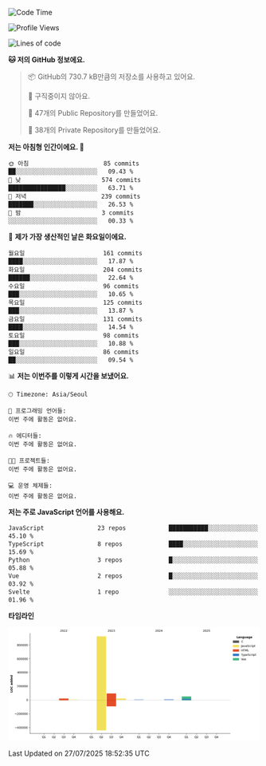 <!--START_SECTION:waka-->
![Code Time](http://img.shields.io/badge/Code%20Time-131%20hrs%204%20mins-blue)

![Profile Views](http://img.shields.io/badge/Profile%20Views-0-blue)

![Lines of code](https://img.shields.io/badge/%EC%A0%80%EB%8A%94%20%EC%97%AC%ED%83%9C%EA%B9%8C%EC%A7%80%20-1.1%20million%20%EC%A4%84%EC%9D%98%20%EC%BD%94%EB%93%9C%EB%A5%BC%20%EC%9E%91%EC%84%B1%ED%96%88%EC%96%B4%EC%9A%94.-blue)

**🐱 저의 GitHub 정보에요.** 

> 📦 GitHub의 730.7 kB만큼의 저장소를 사용하고 있어요. 
 > 
> 🚫 구직중이지 않아요.
 > 
> 📜 47개의 Public Repository를 만들었어요. 
 > 
> 🔑 38개의 Private Repository를 만들었어요. 
 > 
**저는 아침형 인간이에요. 🐤** 

```text
🌞 아침                     85 commits          ██░░░░░░░░░░░░░░░░░░░░░░░   09.43 % 
🌆 낮　                     574 commits         ████████████████░░░░░░░░░   63.71 % 
🌃 저녁                     239 commits         ███████░░░░░░░░░░░░░░░░░░   26.53 % 
🌙 밤　                     3 commits           ░░░░░░░░░░░░░░░░░░░░░░░░░   00.33 % 
```
📅 **제가 가장 생산적인 날은 화요일이에요.** 

```text
월요일                      161 commits         ████░░░░░░░░░░░░░░░░░░░░░   17.87 % 
화요일                      204 commits         ██████░░░░░░░░░░░░░░░░░░░   22.64 % 
수요일                      96 commits          ███░░░░░░░░░░░░░░░░░░░░░░   10.65 % 
목요일                      125 commits         ███░░░░░░░░░░░░░░░░░░░░░░   13.87 % 
금요일                      131 commits         ████░░░░░░░░░░░░░░░░░░░░░   14.54 % 
토요일                      98 commits          ███░░░░░░░░░░░░░░░░░░░░░░   10.88 % 
일요일                      86 commits          ██░░░░░░░░░░░░░░░░░░░░░░░   09.54 % 
```


📊 **저는 이번주를 이렇게 시간을 보냈어요.** 

```text
🕑︎ Timezone: Asia/Seoul

💬 프로그래밍 언어들: 
이번 주에 활동은 없어요.

🔥 에디터들: 
이번 주에 활동은 없어요.

🐱‍💻 프로젝트들: 
이번 주에 활동은 없어요.

💻 운영 체제들: 
이번 주에 활동은 없어요.
```

**저는 주로 JavaScript 언어를 사용해요.** 

```text
JavaScript               23 repos            ███████████░░░░░░░░░░░░░░   45.10 % 
TypeScript               8 repos             ████░░░░░░░░░░░░░░░░░░░░░   15.69 % 
Python                   3 repos             █░░░░░░░░░░░░░░░░░░░░░░░░   05.88 % 
Vue                      2 repos             █░░░░░░░░░░░░░░░░░░░░░░░░   03.92 % 
Svelte                   1 repo              ░░░░░░░░░░░░░░░░░░░░░░░░░   01.96 % 
```



**타임라인**

![Lines of Code chart](https://raw.githubusercontent.com/project-dy/project-dy/main/assets/bar_graph.png)


 Last Updated on 27/07/2025 18:52:35 UTC
<!--END_SECTION:waka-->
